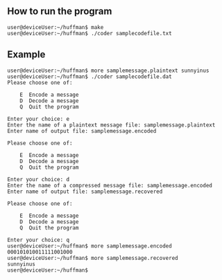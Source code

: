 ## How to run the program

	user@deviceUser:~/huffman$ make
	user@deviceUser:~/huffman$ ./coder samplecodefile.txt

## Example

	user@deviceUser:~/huffman$ more samplemessage.plaintext sunnyinus
	user@deviceUser:~/huffman$ ./coder samplecodefile.dat
	Please choose one of:

		E ­ Encode a message 
		D ­ Decode a message 
		Q ­ Quit the program

	Enter your choice: e 
	Enter the name of a plaintext message file: samplemessage.plaintext 
	Enter name of output file: samplemessage.encoded

	Please choose one of:

		E ­ Encode a message 
		D ­ Decode a message 
		Q ­ Quit the program

	Enter your choice: d 
	Enter the name of a compressed message file: samplemessage.encoded 
	Enter name of output file: samplemessage.recovered

	Please choose one of:

		E ­ Encode a message 
		D ­ Decode a message 
		Q ­ Quit the program

	Enter your choice: q 
	user@deviceUser:~/huffman$ more samplemessage.encoded 
	000101010011111001000 
	user@deviceUser:~/huffman$ more samplemessage.recovered 
	sunnyinus 
	user@deviceUser:~/huffman$

